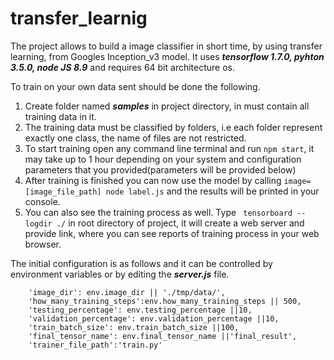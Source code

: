 # transfer_learnig


The project allows to build a image classifier in short time, by using transfer learning, from Googles Inception_v3 model.
It uses **_tensorflow 1.7.0, pyhton 3.5.0, node JS 8.9_** and requires 64 bit architecture os.

To train on your own data sent should be done the following.

1. Create folder named **_samples_** in project directory, in must contain all training data in it.
2. The training data must be classified by folders, i.e each folder represent exactly one class, the name of files are not restricted.
3. To start training open any command line terminal and run `npm start`, it may take up to 1 hour depending on your system and configuration parameters that you provided(parameters will be provided below)
4. After training is finished you can now use the model by calling `image=[image_file_path] node label.js` and the results will be printed in your console.
5. You can also see the training process as well. Type ` tensorboard --logdir ./` in root directory of project, it will create a web server and provide link, where you can see reports of training process in your web browser.

The initial configuration is as follows and it can be controlled by environment variables or by editing the **_server.js_** file.
```
	'image_dir': env.image_dir || './tmp/data/',
	'how_many_training_steps':env.how_many_training_steps || 500,
	'testing_percentage': env.testing_percentage ||10,
	'validation_percentage': env.validation_percentage ||10,
	'train_batch_size': env.train_batch_size ||100,
	'final_tensor_name': env.final_tensor_name ||'final_result',
	'trainer_file_path':'train.py'
```
